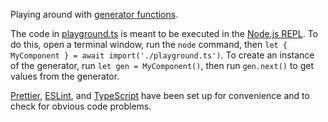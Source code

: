 Playing around with [generator functions][generatorMdn].

The code in [playground.ts](./playground.ts) is meant to be executed in the
[Node.js REPL][nodeREPL]. To do this, open a terminal window, run the `node`
command, then `let { MyComponent } = await import('./playground.ts')`. To create
an instance of the generator, run `let gen = MyComponent()`, then run
`gen.next()` to get values from the generator.

[Prettier][prettier], [ESLint][eslint], and [TypeScript][typescript] have been
set up for convenience and to check for obvious code problems.

[generatorMdn]:
	https://developer.mozilla.org/en-US/docs/Web/JavaScript/Reference/Statements/function*
[nodeREPL]: https://nodejs.org/en/learn/command-line/how-to-use-the-nodejs-repl
[prettier]: https://prettier.io/
[eslint]: https://eslint.org/
[typescript]: https://www.typescriptlang.org/
